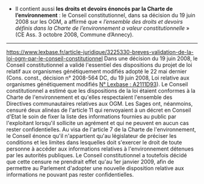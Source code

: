 - Il contient aussi **les droits et devoirs énoncés par la Charte de l’environnement** : le Conseil constitutionnel, dans sa décision du 19 juin 2008 sur les OGM, a affirmé que « *l’ensemble des droits et devoirs définis dans la Charte de l’environnement a valeur constitutionnelle* » (CE Ass. 3 octobre 2008, Commune d’Annecy).

---


https://www.lexbase.fr/article-juridique/3225330-breves-validation-de-la-loi-ogm-par-le-conseil-constitutionnel
Dans une décision du 19 juin 2008, le Conseil constitutionnel a validé l'essentiel des dispositions du projet de loi relatif aux organismes génétiquement modifiés adopté le 22 mai dernier (Cons. const., décision n° 2008-564 DC, du 19 juin 2008, Loi relative aux organismes génétiquement modifiés [N° Lexbase : A2111D93](https://www.lexbase.fr/index/source/2663235-cons-const-decision-n-2008564-dc-du-19062008-loi-relative-aux-organismes-genetiquement-modifies "Cons. const., décision n° 2008-564 DC, du 19-06-2008, Loi relative aux organismes génétiquement modifiés")). Le Conseil constitutionnel a estimé que les dispositions de la loi étaient conformes à la Charte de l'environnement et qu'elles respectaient l'ensemble des Directives communautaires relatives aux OGM. Les Sages ont, néanmoins, censuré deux alinéas de l'article 11 qui renvoyaient à un décret en Conseil d'Etat le soin de fixer la liste des informations fournies au public par l'exploitant lorsqu'il sollicite un agrément et qui ne peuvent en aucun cas rester confidentielles. Au visa de l'article 7 de la Charte de l'environnement, le Conseil énonce qu'il n'appartient qu'au législateur de préciser les conditions et les limites dans lesquelles doit s'exercer le droit de toute personne à accéder aux informations relatives à l'environnement détenues par les autorités publiques. Le Conseil constitutionnel a toutefois décidé que cette censure ne prendrait effet qu'au 1er janvier 2009, afin de permettre au Parlement d'adopter une nouvelle disposition relative aux informations ne pouvant pas rester confidentielles.